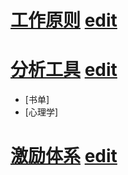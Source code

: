 # [工作原则](https://xtj2020.top/self/工作原则.html) [edit](./self/工作原则.md)


# [分析工具](https://xtj2020.top/self/分析工具.html) [edit](./self/分析工具.md)

- [书单]
- [心理学]


# [激励体系](https://xtj2020.top/self/激励体系.html) [edit](./self/激励体系.md)
